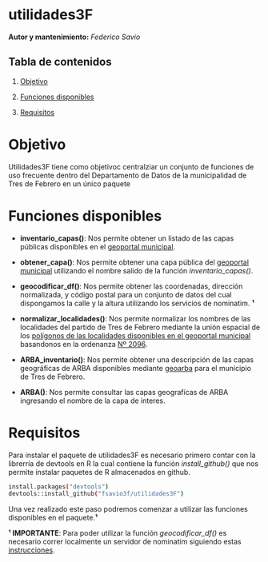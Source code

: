 # **utilidades3F**

**Autor y mantenimiento:** *Federico Savio*

## Tabla de contenidos

1. [Objetivo](#Objetivo)
   
2. [Funciones disponibles](#Funciones-disponibles)

3. [Requisitos](#Requisitos)
  

# **Objetivo**

Utilidades3F tiene como objetivoc centralziar un conjunto de funciones de uso frecuente dentro del Departamento de Datos de la municipalidad de Tres de Febrero en un único paquete


# **Funciones disponibles**

* **inventario_capas()**: Nos permite obtener un listado de las capas públicas disponibles en el [geoportal municipal](https://geoportal.tresdefebrero.gob.ar/).

* **obtener_capa()**: Nos permite obtener una capa pública del [geoportal municipal](https://geoportal.tresdefebrero.gob.ar/) utilizando el nombre salido de la función *inventario_capas()*.

* **geocodificar_df()**: Nos permite obtener las coordenadas, dirección normalizada, y código postal para un  conjunto de datos del cual dispongamos la calle y la altura utilizando los servicios de nominatim. **¹**

* **normalizar_localidades()**: Nos permite normalizar los nombres de las localidades del partido de Tres de Febrero mediante la unión espacial de los [polígonos de las localidades disponibles en el geoportal municipal](https://geoportal.tresdefebrero.gob.ar/layers/geonode_data:geonode:localidades) basandonos en la ordenanza [Nº 2096](https://geoportal.tresdefebrero.gob.ar/documents/807).

* **ARBA_inventario()**: Nos permite obtener una descripción de las capas geográficas de ARBA disponibles mediante [geoarba](https://www.arba.gov.ar/geoarba/inicio.asp) para el municipio de Tres de Febrero.

* **ARBA()**: Nos permite consultar las capas geografícas de ARBA ingresando el nombre de la capa de interes.

# **Requisitos**

Para instalar el paquete de utilidades3F es necesario primero contar con la librerría de devtools en R la cual contiene la función *install_github()* que nos permite instalar paquetes de R almacenados en github.

```sh
install.packages("devtools")
devtools::install_github("fsavio3f/utilidades3F")
```

Una vez realizado este paso podremos comenzar a utilizar las funciones disponibles en el paquete.**¹**

**¹ IMPORTANTE**: Para poder utilizar la función *geocodificar_df()* es necesario correr localmente un servidor de nominatim siguiendo estas [instrucciones](https://github.com/fsavio3F/OpenGeocoding).
